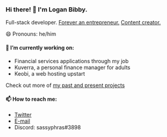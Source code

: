 ### Hi there! 👋 I'm Logan Bibby.

Full-stack developer. [Forever an entrepreneur.](https://loganbibby.com/2019/12/16/my-entrepreneurial-journey-so-far/) [Content creator.](https://sassyphras.com)

😄 Pronouns: he/him

#### 🔭 I’m currently working on:
 - Financial services applications through my job
 - Kuverra, a personal finance manager for adults
 - Keobi, a web hosting upstart

Check out more of [my past and present projects](https://loganbibby.com/projects)

#### 📫 How to reach me:
 - [Twitter](https://twitter.com/loganbibby)
 - [E-mail](https://loganbibby.com/contact)
 - Discord: sassyphras#3898

<!--
**loganbibby/loganbibby** is a ✨ _special_ ✨ repository because its `README.md` (this file) appears on your GitHub profile.

Here are some ideas to get you started:

- 🔭 I’m currently working on ...
- 🌱 I’m currently learning ...
- 👯 I’m looking to collaborate on ...
- 🤔 I’m looking for help with ...
- 💬 Ask me about ...
- 📫 How to reach me: ...
- 😄 Pronouns: ...
- ⚡ Fun fact: ...
-->
